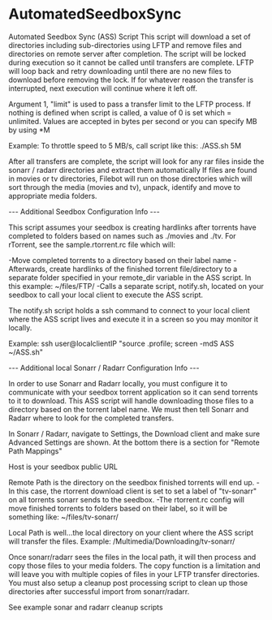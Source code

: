 # AutomatedSeedboxSync
Automated Seedbox Sync (ASS) Script
This script will download a set of directories including sub-directories using LFTP and remove files and directories on remote server after completion.
The script will be locked during execution so it cannot be called until transfers are complete.
LFTP will loop back and retry downloading until there are no new files to download before removing the lock.
If for whatever reason the transfer is interrupted, next execution will continue where it left off.

Argument 1, "limit" is used to pass a transfer limit to the LFTP process.
If nothing is defined when script is called, a value of 0 is set which = unlimited.
Values are accepted in bytes per second or you can specify MB by using *M

Example: To throttle speed to 5 MB/s, call script like this: ./ASS.sh 5M

After all transfers are complete, the script will look for any rar files inside the sonarr / radarr directories and extract them automatically
If files are found in movies or tv directories, Filebot will run on those directories which will sort through the media (movies and tv), unpack, identify and move to appropriate media folders.



--- Additional Seedbox Configuration Info ---

This script assumes your seedbox is creating hardlinks after torrents have completed to folders based on names such as ./movies and ./tv.
For rTorrent, see the sample.rtorrent.rc file which will:

-Move completed torrents to a directory based on their label name
-Afterwards, create hardlinks of the finished torrent file/directory to a separate folder specified in your remote_dir variable in the ASS script. In this example: ~/files/FTP/
-Calls a separate script, notify.sh, located on your seedbox to call your local client to execute the ASS script.

The notify.sh script holds a ssh command to connect to your local client where the ASS script lives and execute it in a screen so you may monitor it locally.

Example: ssh user@localclientIP "source .profile; screen -mdS ASS ~/ASS.sh"



--- Additional local Sonarr / Radarr Configuration Info ---

In order to use Sonarr and Radarr locally, you must configure it to communicate with your seedbox torrent application so it can send torrents to it to download.
This ASS script will handle downloading those files to a directory based on the torrent label name. We must then tell Sonarr and Radarr where to look for the completed transfers.

In Sonarr / Radarr, navigate to Settings, the Download client and make sure Advanced Settings are shown.
At the bottom there is a section for "Remote Path Mappings"

Host is your seedbox public URL

Remote Path is the directory on the seedbox finished torrents will end up.
-In this case, the rtorrent download client is set to set a label of "tv-sonarr" on all torrents sonarr sends to the seedbox.
-The rtorrent.rc config will move finished torrents to folders based on their label, so it will be something like: ~/files/tv-sonarr/

Local Path is well...the local directory on your client where the ASS script will transfer the files. Example: /Multimedia/Downloading/tv-sonarr/

Once sonarr/radarr sees the files in the local path, it will then process and copy those files to your media folders.
The copy function is a limitation and will leave you with multiple copies of files in your LFTP transfer directories.
You must also setup a cleanup post processing script to clean up those directories after successful import from sonarr/radarr.

See example sonar and radarr cleanup scripts
